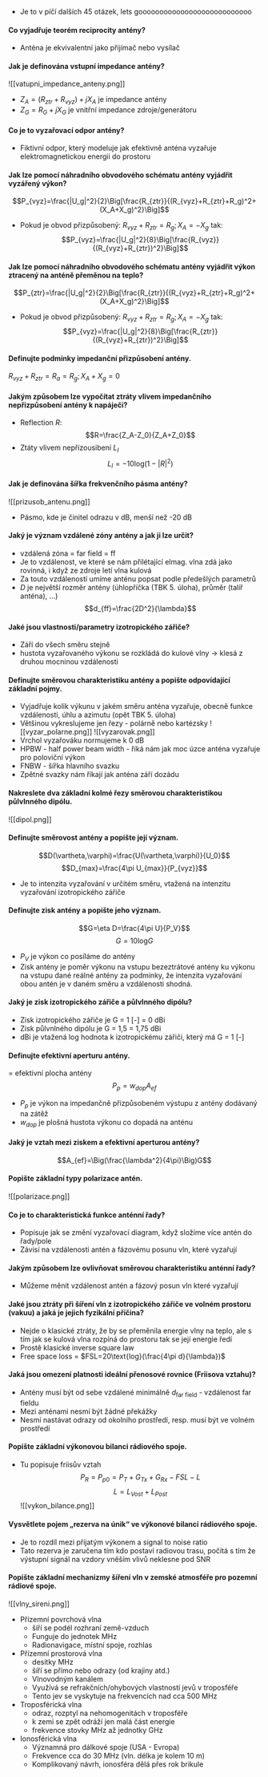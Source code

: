 - Je to v píčí dalších 45 otázek, lets gooooooooooooooooooooooooooo

#### Co vyjadřuje teorém reciprocity antény?
- Anténa je ekvivalentní jako přijímač nebo vysílač
#### Jak je definována vstupní impedance antény?
![[vatupni_impedance_anteny.png]]
- $Z_A=(R_{ztr}+R_{vyz})+jX_A$ je impedance antény
- $Z_G=R_G+jX_G$ je vnitřní impedance zdroje/generátoru
#### Co je to vyzařovací odpor antény?
- Fiktivní odpor, který modeluje jak efektivně anténa vyzařuje elektromagnetickou energii do prostoru
#### Jak lze pomocí náhradního obvodového schématu antény vyjádřit vyzářený výkon?
$$P_{vyz}=\frac{|U_g|^2}{2}\Big[\frac{R_{ztr}}{(R_{vyz}+R_{ztr}+R_g)^2+(X_A+X_g)^2}\Big]$$
- Pokud je obvod přizpůsobený: $R_{vyz}+R_{ztr}=R_g;X_A=-X_g$ tak:
$$P_{vyz}=\frac{|U_g|^2}{8}\Big[\frac{R_{vyz}}{(R_{vyz}+R_{ztr})^2}\Big]$$

#### Jak lze pomocí náhradního obvodového schématu antény vyjádřit výkon ztracený na anténě přeměnou na teplo?
$$P_{ztr}=\frac{|U_g|^2}{2}\Big[\frac{R_{ztr}}{(R_{vyz}+R_{ztr}+R_g)^2+(X_A+X_g)^2}\Big]$$
- Pokud je obvod přizpůsobený: $R_{vyz}+R_{ztr}=R_g;X_A=-X_g$ tak:
$$P_{vyz}=\frac{|U_g|^2}{8}\Big[\frac{R_{ztr}}{(R_{vyz}+R_{ztr})^2}\Big]$$

#### Definujte podmínky impedanční přizpůsobení antény.
$R_{vyz}+R_{ztr}=R_a=R_g;X_A+X_g=0$
#### Jakým způsobem lze vypočítat ztráty vlivem impedančního nepřizpůsobení antény k napáječi?
- Reflection $R$:
$$R=\frac{Z_A-Z_0}{Z_A+Z_0}$$
- Ztáty vlivem nepřízousibení $L_I$
$$L_I=-10\text{log}(1-|R|^2)$$

#### Jak je definována šířka frekvenčního pásma antény?
![[prizusob_antenu.png]]
- Pásmo, kde je činitel odrazu v dB, menší než -20 dB

#### Jaký je význam vzdálené zóny antény a jak ji lze určit?
- vzdálená zóna = far field = ff
- Je to vzdálenost, ve které se nám přilétající elmag. vlna zdá jako rovinná, i když ze zdroje letí vlna kulová
- Za touto vzdáleností umíme anténu popsat podle předešlých parametrů
- $D$ je největší rozměr antény (úhlopříčka (TBK 5. úloha), průměr (talíř anténa), ...)
$$d_{ff}=\frac{2D^2}{\lambda}$$


#### Jaké jsou vlastnosti/parametry izotropického zářiče?
- Září do všech směru stejně
- hustota vyzařovaného výkonu se rozkládá do kulové vlny -> klesá z druhou mocninou vzdálenosti
#### Definujte směrovou charakteristiku antény a popište odpovídající základní pojmy.
- Vyjadřuje kolik výkunu v jakém směru anténa vyzařuje, obecně funkce vzdálenosti, úhlu a azimutu (opět TBK 5. úloha)
- Většinou vykreslujeme jen řezy - polárně nebo kartézsky
 ![[vyzar_polarne.png]]
![[vyzarovak.png]]
- Vrchol vyzařováku normujeme k 0 dB
- HPBW - half power beam width - říká nám jak moc úzce anténa vyzařuje pro poloviční výkon
- FNBW - šířka hlavního svazku
- Zpětné svazky nám říkají jak anténa září dozádu
#### Nakreslete dva základní kolmé řezy směrovou charakteristikou půlvlnného dipólu.
![[dipol.png]]
#### Definujte směrovost antény a popište její význam.
$$D(\vartheta,\varphi)=\frac{U(\vartheta,\varphi)}{U_0}$$$$D_{max}=\frac{4\pi U_{max}}{P_{vyz}}$$
- Je to intenzita vyzařování v určitém směru, vtažená na intenzitu vyzařování izotropického zářiče 
#### Definujte zisk antény a popište jeho význam.
$$G=\eta D=\frac{4\pi U}{P_V}$$
$$G=10\text{log}G$$
- $P_V$ je výkon co posíláme do antény
- Zisk antény je poměr výkonu na vstupu bezeztrátové antény ku výkonu na vstupu dané reálné antény za podmínky, že intenzita vyzařování obou antén je v daném směru a vzdálenosti shodná.

#### Jaký je zisk izotropického zářiče a půlvlnného dipólu?
- Zisk izotropického zářiče je G = 1 \[-] = 0 dBi
- Zisk půlvnlného dipólu je G = 1,5 = 1,75 dBi
- dBi je vtažená log hodnota k izotropickému zářiči, který má G = 1 \[-]
#### Definujte efektivní aperturu antény.
= efektivní plocha antény
$$P_p=w_{dop}A_{ef}$$
- $P_p$ je výkon na impedančně přizpůsobeném výstupu z antény dodávaný na zátěž
- $w_{dop}$ je plošná hustota výkonu co dopadá na anténu

#### Jaký je vztah mezi ziskem a efektivní aperturou antény?
$$A_{ef}=\Big(\frac{\lambda^2}{4\pi}\Big)G$$
#### Popište základní typy polarizace antén.
![[polarizace.png]]
#### Co je to charakteristická funkce anténní řady?
- Popisuje jak se změní vyzařovací diagram, když složíme více antén do řady/pole
- Závisí na vzdálenosti antén a fázovému posunu vln, které vyzařují
#### Jakým způsobem lze ovlivňovat směrovou charakteristiku anténní řady?
- Můžeme měnit vzdálenost antén a fázový posun vln které vyzařují
#### Jaké jsou ztráty při šíření vln z izotropického zářiče ve volném prostoru (vakuu) a jaká je jejich fyzikální příčina?
- Nejde o klasické ztráty, že by se přeměnila energie vlny na teplo, ale s tím jak se kulová vlna rozpíná do prostoru tak se její energie ředí
- Prostě klasické inverse square law
- Free space loss = $FSL=20\text{log}(\frac{4\pi d}{\lambda})$
#### Jaká jsou omezení platnosti ideální přenosové rovnice (Friisova vztahu)?
- Antény musí být od sebe vzdálené minimálně $d_{\text{far field}}$ - vzdálenost far fieldu
- Mezi anténami nesmí být žádné překážky
- Nesmí nastávat odrazy od okolního prostředí, resp. musí být ve volném prostředí
#### Popište základní výkonovou bilanci rádiového spoje.
- Tu popisuje friisův vztah
$$P_R=P_{p0}=P_T+G_{Tx}+G_{Rx}-FSL-L$$
$$L=L_{Vost}+L_{Post}$$
![[vykon_bilance.png]]

#### Vysvětlete pojem „rezerva na únik“ ve výkonové bilanci rádiového spoje.
- Je to rozdíl mezi přijatým výkonem a signal to noise ratio
- Tato rezerva je zaručena tím kdo postaví radiovou trasu, počítá s tím že výstupní signál na vzdory vněším vlivů neklesne pod SNR
#### Popište základní mechanizmy šíření vln v zemské atmosféře pro pozemní rádiové spoje.
![[vlny_sireni.png]]
- Přízemní povrchová vlna 
	- šíří se podél rozhraní země-vzduch
	- Funguje do jednotek MHz
	- Radionavigace, místní spoje, rozhlas
- Přízemní prostorová vlna
	- desítky MHz
	- šíří se přímo nebo odrazy (od krajiny atd.)
	- Vlnovodným kanálem
	- Využívá se refrakčních/ohybových vlastností jevů v troposféře
	- Tento jev se vyskytuje na frekvencích nad cca 500 MHz
- Troposférická vlna
	- odraz, rozptyl na nehomogenitách v troposféře
	- k zemi se zpět odráží jen malá část energie
	- frekvence stovky MHz až  jednotky GHz
- Ionosférická vlna
	- Významná pro dálkové spoje (USA - Evropa)
	- Frekvence cca do 30 MHz (vln. délka je kolem 10 m)
	- Komplikovaný návrh, ionosféra dělá přes rok brikule
